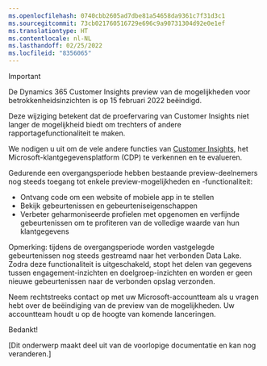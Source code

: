 ```yaml
---
ms.openlocfilehash: 0740cbb2605ad7dbe81a54658da9361c7f31d3c1
ms.sourcegitcommit: 73cb021760516729e696c9a90731304d92e0e1ef
ms.translationtype: HT
ms.contentlocale: nl-NL
ms.lasthandoff: 02/25/2022
ms.locfileid: "8356065"
---
```


> [!IMPORTANT]
> De Dynamics 365 Customer Insights preview van de mogelijkheden voor betrokkenheidsinzichten is op 15 februari 2022 beëindigd.  
>
>Deze wijziging betekent dat de proefervaring van Customer Insights niet langer de mogelijkheid biedt om trechters of andere rapportagefunctionaliteit te maken.
>
> We nodigen u uit om de vele andere functies van [Customer Insights](https://dynamics.microsoft.com/ai/customer-insights/), het Microsoft-klantgegevensplatform (CDP) te verkennen en te evalueren.    
>  
> Gedurende een overgangsperiode hebben bestaande preview-deelnemers nog steeds toegang tot enkele preview-mogelijkheden en -functionaliteit:
> 
> - Ontvang code om een website of mobiele app in te stellen 
> - Bekijk gebeurtenissen en gebeurteniseigenschappen 
> - Verbeter geharmoniseerde profielen met opgenomen en verfijnde gebeurtenissen om te profiteren van de volledige waarde van hun klantgegevens
>  
> Opmerking: tijdens de overgangsperiode worden vastgelegde gebeurtenissen nog steeds gestreamd naar het verbonden Data Lake. Zodra deze functionaliteit is uitgeschakeld, stopt het delen van gegevens tussen engagement-inzichten en doelgroep-inzichten en worden er geen nieuwe gebeurtenissen naar de verbonden opslag verzonden.
>
> Neem rechtstreeks contact op met uw Microsoft-accountteam als u vragen hebt over de beëindiging van de preview van de mogelijkheden. Uw accountteam houdt u op de hoogte van komende lanceringen. 
>
>Bedankt!


[Dit onderwerp maakt deel uit van de voorlopige documentatie en kan nog veranderen.]
